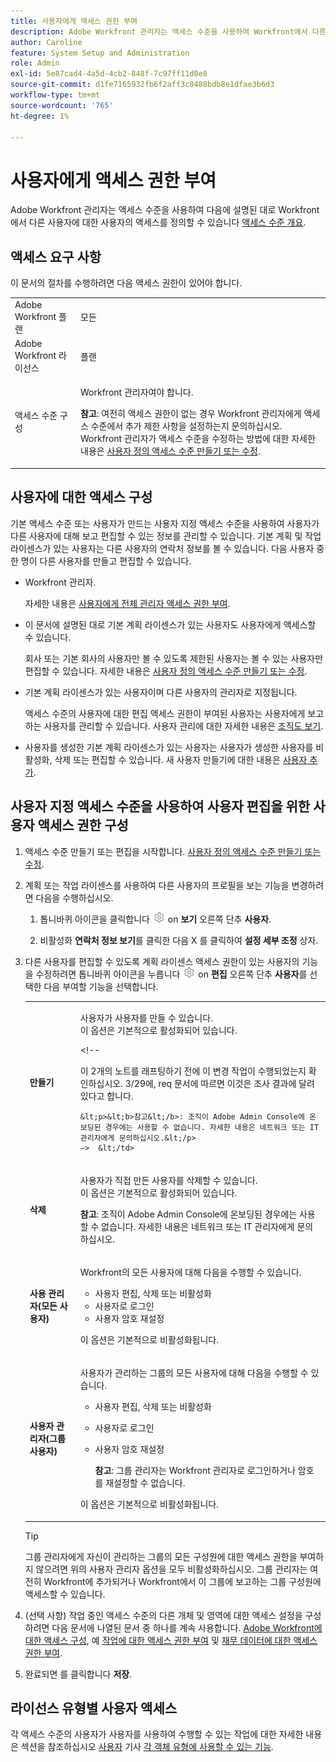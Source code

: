 ```yaml
---
title: 사용자에게 액세스 권한 부여
description: Adobe Workfront 관리자는 액세스 수준을 사용하여 Workfront에서 다른 사용자에 대한 사용자의 액세스를 정의할 수 있습니다.
author: Caroline
feature: System Setup and Administration
role: Admin
exl-id: 5e87cad4-4a5d-4cb2-848f-7c97ff11d0e8
source-git-commit: d1fe7165932fb6f2aff3c8488bdb8e1dfae3b6d3
workflow-type: tm+mt
source-wordcount: '765'
ht-degree: 1%

---
```


# 사용자에게 액세스 권한 부여

Adobe Workfront 관리자는 액세스 수준을 사용하여 다음에 설명된 대로 Workfront에서 다른 사용자에 대한 사용자의 액세스를 정의할 수 있습니다 [액세스 수준 개요](../../../administration-and-setup/add-users/access-levels-and-object-permissions/access-levels-overview.md).

## 액세스 요구 사항

이 문서의 절차를 수행하려면 다음 액세스 권한이 있어야 합니다.

<table style="table-layout:auto"> 
 <col> 
 <col> 
 <tbody> 
  <tr> 
   <td role="rowheader">Adobe Workfront 플랜</td> 
   <td>모든</td> 
  </tr> 
  <tr> 
   <td role="rowheader">Adobe Workfront 라이선스</td> 
   <td>플랜</td> 
  </tr> 
  <tr> 
   <td role="rowheader">액세스 수준 구성</td> 
   <td> <p>Workfront 관리자여야 합니다.</p> <p><b>참고</b>: 여전히 액세스 권한이 없는 경우 Workfront 관리자에게 액세스 수준에서 추가 제한 사항을 설정하는지 문의하십시오. Workfront 관리자가 액세스 수준을 수정하는 방법에 대한 자세한 내용은 <a href="../../../administration-and-setup/add-users/configure-and-grant-access/create-modify-access-levels.md" class="MCXref xref" data-mc-variable-override="">사용자 정의 액세스 수준 만들기 또는 수정</a>.</p> </td> 
  </tr> 
 </tbody> 
</table>

## 사용자에 대한 액세스 구성

기본 액세스 수준 또는 사용자가 만드는 사용자 지정 액세스 수준을 사용하여 사용자가 다른 사용자에 대해 보고 편집할 수 있는 정보를 관리할 수 있습니다. 기본 계획 및 작업 라이센스가 있는 사용자는 다른 사용자의 연락처 정보를 볼 수 있습니다. 다음 사용자 중 한 명이 다른 사용자를 만들고 편집할 수 있습니다.

* Workfront 관리자.

   자세한 내용은 [사용자에게 전체 관리자 액세스 권한 부여](../../../administration-and-setup/add-users/configure-and-grant-access/grant-a-user-full-administrative-access.md).

* 이 문서에 설명된 대로 기본 계획 라이센스가 있는 사용자도 사용자에게 액세스할 수 있습니다.

   회사 또는 기본 회사의 사용자만 볼 수 있도록 제한된 사용자는 볼 수 있는 사용자만 편집할 수 있습니다. 자세한 내용은 [사용자 정의 액세스 수준 만들기 또는 수정](../../../administration-and-setup/add-users/configure-and-grant-access/create-modify-access-levels.md).

* 기본 계획 라이센스가 있는 사용자이며 다른 사용자의 관리자로 지정됩니다.

   액세스 수준의 사용자에 대한 편집 액세스 권한이 부여된 사용자는 사용자에게 보고하는 사용자를 관리할 수 있습니다. 사용자 관리에 대한 자세한 내용은 [조직도 보기](../../../people-teams-and-groups/work-directly-with-others/view-the-org-chart.md).

* 사용자를 생성한 기본 계획 라이센스가 있는 사용자는 사용자가 생성한 사용자를 비활성화, 삭제 또는 편집할 수 있습니다. 새 사용자 만들기에 대한 내용은 [사용자 추가](../../../administration-and-setup/add-users/create-and-manage-users/add-users.md).

## 사용자 지정 액세스 수준을 사용하여 사용자 편집을 위한 사용자 액세스 권한 구성

1. 액세스 수준 만들기 또는 편집을 시작합니다. [사용자 정의 액세스 수준 만들기 또는 수정](../../../administration-and-setup/add-users/configure-and-grant-access/create-modify-access-levels.md).
1. 계획 또는 작업 라이센스를 사용하여 다른 사용자의 프로필을 보는 기능을 변경하려면 다음을 수행하십시오.

   1. 톱니바퀴 아이콘을 클릭합니다 ![](assets/gear-icon-settings.png) on **보기** 오른쪽 단추 **사용자**.

   1. 비활성화 **연락처 정보 보기**&#x200B;를 클릭한 다음 X 를 클릭하여 **설정 세부 조정** 상자.

1. 다른 사용자를 편집할 수 있도록 계획 라이센스 액세스 권한이 있는 사용자의 기능을 수정하려면 톱니바퀴 아이콘을 누릅니다 ![](assets/gear-icon-settings.png) on **편집** 오른쪽 단추 **사용자**&#x200B;를 선택한 다음 부여할 기능을 선택합니다.

   <table style="table-layout:auto"> 
    <col> 
    <col> 
    <tbody> 
     <tr> 
      <td role="rowheader"><strong>만들기</strong> </td> 
      <td> <p>사용자가 사용자를 만들 수 있습니다.<br>이 옵션은 기본적으로 활성화되어 있습니다.</p> 
      &lt;!--
        <p data-mc-conditions="QuicksilverOrClassic.Draft mode">이 2개의 노트를 래프팅하기 전에 이 변경 작업이 수행되었는지 확인하십시오. 3/29에, req 문서에 따르면 이것은 조사 결과에 달려 있다고 합니다.</p>

       &lt;p>&lt;b>참고&lt;/b>: 조직이 Adobe Admin Console에 온보딩된 경우에는 사용할 수 없습니다. 자세한 내용은 네트워크 또는 IT 관리자에게 문의하십시오.&lt;/p>
       —>  &lt;/td>
   </tr> 
     <tr> 
      <td role="rowheader"><strong>삭제</strong> </td> 
      <td> <p> 사용자가 직접 만든 사용자를 삭제할 수 있습니다.<br>이 옵션은 기본적으로 활성화되어 있습니다.</p> <p><b>참고</b>: 조직이 Adobe Admin Console에 온보딩된 경우에는 사용할 수 없습니다. 자세한 내용은 네트워크 또는 IT 관리자에게 문의하십시오.</p> </td> 
     </tr> 
     <tr> 
      <td role="rowheader"><strong>사용 관리자(모든 사용자)</strong> </td> 
      <td> <p>Workfront의 모든 사용자에 대해 다음을 수행할 수 있습니다.</p> 
       <ul> 
        <li>사용자 편집, 삭제 또는 비활성화</li> 
        <li>사용자로 로그인</li> 
        <li>사용자 암호 재설정</li> 
       </ul> <p>이 옵션은 기본적으로 비활성화됩니다.</p> </td> 
     </tr> 
     <tr> 
      <td role="rowheader"><strong>사용자 관리자(그룹 사용자)</strong> </td> 
      <td> <p>사용자가 관리하는 그룹의 모든 사용자에 대해 다음을 수행할 수 있습니다. 
        <ul>
         <li><p>사용자 편집, 삭제 또는 비활성화</p></li>
         <li>사용자로 로그인</li>
         <li><p>사용자 암호 재설정</p><p><b>참고</b>: 그룹 관리자는 Workfront 관리자로 로그인하거나 암호를 재설정할 수 없습니다.</p></li>
        </ul><p>이 옵션은 기본적으로 비활성화됩니다.</p></p> </td> 
     </tr> 
    </tbody> 
   </table>

   >[!TIP]
   >
   >그룹 관리자에게 자신이 관리하는 그룹의 모든 구성원에 대한 액세스 권한을 부여하지 않으려면 위의 사용자 관리자 옵션을 모두 비활성화하십시오. 그룹 관리자는 여전히 Workfront에 추가되거나 Workfront에서 이 그룹에 보고하는 그룹 구성원에 액세스할 수 있습니다.

1. (선택 사항) 작업 중인 액세스 수준의 다른 개체 및 영역에 대한 액세스 설정을 구성하려면 다음 문서에 나열된 문서 중 하나를 계속 사용합니다. [Adobe Workfront에 대한 액세스 구성](../../../administration-and-setup/add-users/configure-and-grant-access/configure-access.md), 예 [작업에 대한 액세스 권한 부여](../../../administration-and-setup/add-users/configure-and-grant-access/grant-access-tasks.md) 및 [재무 데이터에 대한 액세스 권한 부여](../../../administration-and-setup/add-users/configure-and-grant-access/grant-access-financial.md).
1. 완료되면 를 클릭합니다 **저장**.

## 라이선스 유형별 사용자 액세스

각 액세스 수준의 사용자가 사용자를 사용하여 수행할 수 있는 작업에 대한 자세한 내용은 섹션을 참조하십시오 [사용자](../../../administration-and-setup/add-users/access-levels-and-object-permissions/functionality-available-for-each-object-type.md#users) 기사 [각 객체 유형에 사용할 수 있는 기능](../../../administration-and-setup/add-users/access-levels-and-object-permissions/functionality-available-for-each-object-type.md).
